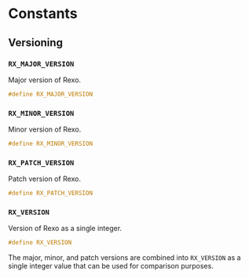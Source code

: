 Constants
=========

## Versioning

### `RX_MAJOR_VERSION`

Major version of Rexo.

```c
#define RX_MAJOR_VERSION
```


### `RX_MINOR_VERSION`

Minor version of Rexo.

```c
#define RX_MINOR_VERSION
```


### `RX_PATCH_VERSION`

Patch version of Rexo.

```c
#define RX_PATCH_VERSION
```


### `RX_VERSION`

Version of Rexo as a single integer.

```c
#define RX_VERSION
```

The major, minor, and patch versions are combined into `RX_VERSION` as a single
integer value that can be used for comparison purposes.
